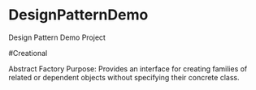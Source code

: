 # DesignPatternDemo
Design Pattern Demo Project

#Creational

Abstract Factory
Purpose: Provides an interface for creating families of related or dependent objects without specifying their concrete class.
